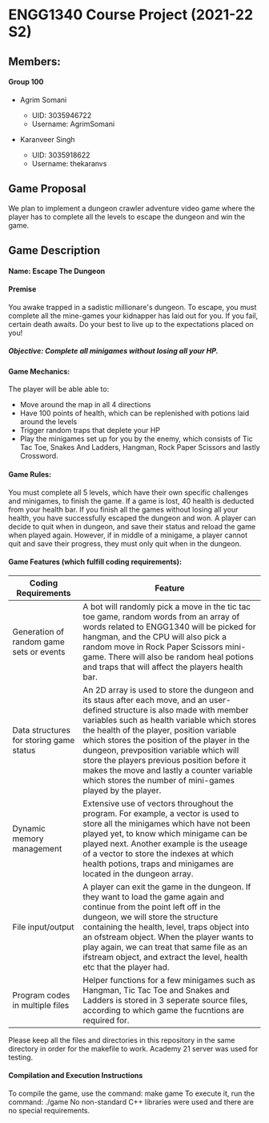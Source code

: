 # ENGG1340 Course Project (2021-22 S2)

## Members: 
#### Group 100
- Agrim Somani
  - UID: 3035946722
  - Username: AgrimSomani

- Karanveer Singh
  - UID: 3035918622
  - Username: thekaranvs
  
## Game Proposal
We plan to implement a dungeon crawler adventure video game where the player has to complete all the levels to escape the dungeon and win the game.

## Game Description
#### Name: Escape The Dungeon

#### Premise
You awake trapped in a sadistic millionare's dungeon. To escape, you must complete all the mine-games your kidnapper has laid out for you. If you fail, certain death awaits. Do your best to live up to the expectations placed on you!

##### Objective: Complete all minigames without losing all your HP.

#### Game Mechanics: 
The player will be able able to: 
- Move around the map in all 4 directions
- Have 100 points of health, which can be replenished with potions laid around the levels 
- Trigger random traps that deplete your HP
- Play the minigames set up for you by the enemy, which consists of Tic Tac Toe, Snakes And Ladders, Hangman, Rock Paper Scissors and lastly Crossword.

#### Game Rules:
You must complete all 5 levels, which have their own specific challenges and minigames, to finish the game. If a game is lost, 40 health is deducted from your health bar. If you finish all the games without losing all your health, you have successfully escaped the dungeon and won. A player can decide to quit when in dungeon, and save their status and reload the game when played again. However, if in middle of a minigame, a player cannot quit and save their progress, they must only quit when in the dungeon. 

#### Game Features (which fulfill coding requirements):

| Coding Requirements                      | Feature                                                                         |
| ---------------------------------------- | ------------------------------------------------------------------------------- |
| Generation of random game sets or events | A bot will randomly pick a move in the tic tac toe game, random words from an array of words related to ENGG1340 will be picked for hangman, and the CPU will also pick a random move in Rock Paper Scissors mini-game. There will also be random heal potions and traps that will affect the players health bar. |
| Data structures for storing game status  | An 2D array is used to store the dungeon and its staus after each move, and an user-defined structure is also made with member variables such as health variable which stores the health of the player, position variable which stores the position of the player in the dungeon, prevposition variable which will store the players previous position before it makes the move and lastly a counter variable which stores the number of mini-games played by the player.|
| Dynamic memory management                | Extensive use of vectors throughout the program. For example, a vector is used to store all the minigames which have not been played yet, to know which minigame can be played next. Another example is the useage of a vector to store the indexes at which health potions, traps and minigames are located in the dungeon array.|
| File input/output                        | A player can exit the game in the dungeon. If they want to load the game again and continue from the point left off in the dungeon, we will store the structure containing the health, level, traps object into an ofstream object.  When the player wants to play again, we can treat that same file as an ifstream object, and extract the level, health etc that the player had. |
| Program codes in multiple files          | Helper functions for a few minigames such as Hangman, Tic Tac Toe and Snakes and Ladders is stored in 3 seperate source files, according to which game the fucntions are required for.|

Please keep all the files and directories in this repository in the same directory in order for the makefile to work.
Academy 21 server was used for testing.

#### Compilation and Execution Instructions
To compile the game, use the command: make game
To execute it, run the command: ./game
No non-standard C++ libraries were used and there are no special requirements.
